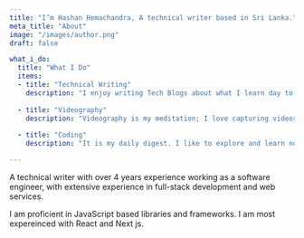 ```yaml
---
title: "I’m Hashan Hemachandra, A technical writer based in Sri Lanka."
meta_title: "About"
image: "/images/author.png"
draft: false

what_i_do:
  title: "What I Do"
  items:
  - title: "Technical Writing"
    description: "I enjoy writing Tech Blogs about what I learn day to day life, so that it can make someone's life easier."
  
  - title: "Videography"
    description: "Videography is my meditation; I love capturing videos of nature and colorizing them."
  
  - title: "Coding"
    description: "It is my daily digest. I like to explore and learn new techonologies and deep dive through it"

---
```


A technical writer with over 4 years experience working as a software engineer, with extensive experience in full-stack development and web services.

I am proficient in JavaScript based libraries and frameworks. I am most expereinced with React and Next js.
